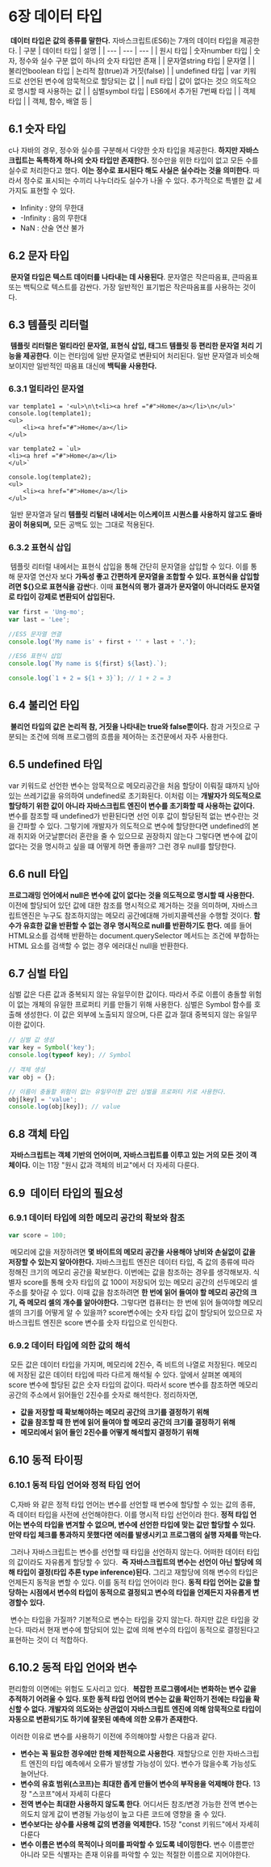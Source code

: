 # 6장 데이터 타입
 **데이터 타입은 값의 종류를 말한다.** 자바스크립트(ES6)는 7개의 데이터 타입을 제공한다.
| 구분 | 데이터 타입 | 설명 |
| --- | --- | --- |
| 원시 타입 | 숫자number 타입 | 숫자, 정수와 실수 구분 없이 하나의 숫자 타입만 존재 |
| 문자열string 타입 | 문자열 |
| 불리언boolean 타입 | 논리적 참(true)과 거짓(false) |
| undefined 타입 | var 키워드로 선언된 변수에 암묵적으로 할당되는 값 |
| null 타입 | 값이 없다는 것으 의도적으로 명시할 때 사용하는 값 |
| 심벌symbol 타입 | ES6에서 추가된 7번째 타입 |
| 객체 타입 |  | 객체, 함수, 배열 등 |

## 6.1 숫자 타입

c나 자바의 경우, 정수와 실수를 구분해서 다양한 숫자 타입을 제공한다. **하지만 자바스크립트는 독특하게 하나의 숫자 타입만 존재한다.** 정수만을 위한 타입이 없고 모든 수를 실수로 처리한다고 했다. **이는 정수로 표시된다 해도 사실은 실수라는 것을 의미한다**. 따라서 정수로 표시되는 수끼리 나누더라도 실수가 나올 수 있다. 추가적으로 특별한 값 세가지도 표현할 수 있다.

-   Infinity : 양의 무한대
-   \-Infinity : 음의 무한대
-   NaN : 산술 연산 불가


## 6.2 문자 타입

 **문자열 타입은 텍스트 데이터를 나타내는 데 사용된다**. 문자열은 작은따옴표, 큰따옴표 또는 백틱으로 텍스트를 감싼다. 가장 일반적인 표기법은 작은따옴표를 사용하는 것이다.


##  6.3 템플릿 리터럴

 **템플릿 리터럴은 멀티라인 문자열, 표현식 삽입, 태그드 템플릿 등 편리한 문자열 처리 기능을 제공한다**. 이는 런타임에 일반 문자열로 변환되어 처리된다. 일반 문자열과 비슷해 보이지만 일반적인 따옴표 대신에 **백틱을 사용한다.**

### **6.3.1 멀티라인 문자열**
```tsx
var template1 = '<ul>\n\t<li><a href ="#">Home</a></li>\n</ul>'
console.log(template1);
<ul>
	<li><a href="#">Home</a></li>
</ul>

var template2 = `ul>
<li><a href ="#">Home</a></li>
</ul>`

console.log(template2);
<ul>
	<li><a href="#">Home</a></li>
</ul>
```

 일반 문자열과 달리 **템플릿 리털러 내에서는 이스케이프 시퀀스를 사용하지 않고도 줄바꿈이 허용되며,** 모든 공백도 있는 그대로 적용된다.

### **6.3.2 표현식 삽입**

 템플릿 리터럴 내에서는 표현식 삽입을 통해 간단히 문자열을 삽입할 수 있다. 이를 통해 문자열 연산자 보다 **가독성 좋고 간편하게 문자열을 조합할 수 있다. 표현식을 삽입할려면 ${}으로 표현식을 감싼**다. 이때 **표현식의 평가 결과가 문자열이 아니더라도 문자열로 타입이 강제로 변환되어 삽입된다.**

```jsx
var first = 'Ung-mo';
var last = 'Lee';

//ES5 문자열 연결
console.log('My name is' + first + '' + last + '.');

//ES6 표현식 삽입
console.log(`My name is ${first} ${last}.`);

console.log(`1 + 2 = ${1 + 3}`); // 1 + 2 = 3
```

## 6.4 불리언 타입

 **불리언 타입의 값은 논리적 참, 거짓을 나타내는 true와 false뿐이다.** 참과 거짓으로 구분되는 조건에 의해 프로그램의 흐름을 제어하는 조건문에서 자주 사용한다.

## 6.5 undefined 타입

var 키워드로 선언한 변수는 암묵적으로 메모리공간을 처음 할당이 이뤄질 떄까지 남아있는 쓰레기값을 유의하여 undefined로 초기화된다. 이처럼 이는 **개발자가 의도적으로 할당하기 위한 값이 아니라 자바스크립트 엔진이 변수를 초기화할 때 사용하는 값이다.** 변수를 참조할 때 undefined가 반환된다면 선언 이후 값이 할당된적 없는 변수란는 것을 간파할 수 있다. 그렇기에 개발자가 의도적으로 변수에 할당한다면 undefined의 본래 취지와 어긋날뿐더러 혼란을 줄 수 있으므로 권장하지 않는다 그렇다면 변수에 값이 없다는 것을 명시하고 싶을 떄 어떻게 하면 좋을까? 그런 경우 null를 할당한다.

## 6.6 null 타입

**프로그래밍 언어에서 null은 변수에 값이 없다는 것을 의도적으로 명시할 때 사용한다.** 이전에 할당되어 있던 값에 대한 참조를 명시적으로 제거하는 것을 의미하며, 자바스크립트엔진은 누구도 참조하지않는 메모리 공간에대해 가비지콜렉션을 수행할 것이다. **함수가 유효한 값을 반환할 수 없는 경우 명시적으로 null를 반환하기도 한다.** 예를 들어 HTML요소를 검색해 반환하는 document.querySelector 메서드는 조건에 부합하는 HTML 요소를 검색할 수 없는 경우 에러대신 null을 반환한다.

## 6.7 심벌 타입
심벌 값은 다른 값과 중복되지 않는 유일무이한 값이다. 따라서 주로 이름이 충돌할 위험이 없는 개체의 유일한 프로퍼티 키를 만들기 위해 사용한다. 심벌은 Symbol 함수를 호출해 생성한다. 이 값은 외부에 노출되지 않으며, 다른 값과 절대 중복되지 않는 유일무이한 값이다.

```jsx
// 심벌 값 생성
var key = Symbol('key');
console.log(typeof key); // Symbol

// 객체 생성
var obj = {};

// 이름이 충돌할 위험이 없는 유일무이한 값인 심벌을 프로퍼티 키로 사용한다.
obj[key] = 'value';
console.log(obj[key]); // value
```

## 6.8 객체 타입

 **자바스크립트는 객체 기반의 언어이며, 자바스크립트를 이루고 있는 거의 모든 것이 객체이다.** 이는 11장 "원시 값과 객체의 비교"에서 더 자세히 다룬다.

## 6.9  데이터 타입의 필요성

### 6.9.1 데이터 타입에 의한 메모리 공간의 확보와 참조

```jsx
var score = 100;
```

 메모리에 값을 저장하려면 **몇 바이트의 메모리 공간을 사용해야 낭비와 손실없이 값을 저장할 수 있는지 알아야한다.** 자바스크립트 엔진은 데이터 타입, 즉 값의 종류에 따라 정해진 크기의 메모리 공간을 확보한다. 이번에는 값을 참조하는 경우를 생각해보자. 식별자 score를 통해 숫자 타입의 값 100이 저장되어 있는 메모리 공간의 선두메모리 셀 주소를 찾아갈 수 있다. 이때 값을 참조하려면 **한 번에 읽어 들여야 할 메모리 공간의 크기, 즉 메모리 셀의 개수를 알아야한다.** 그렇다면 컴퓨터는 한 번에 읽어 들여야할 메모리 셀의 크기를 어떻게 알 수 있을까? score변수에는 숫자 타입 값이 할당되어 있으므로 자바스크립트 엔진은 score 변수를 숫자 타입으로 인식한다. 

### 6.9.2 데이터 타입에 의한 값의 해석

 모든 값은 데이터 타입을 가지며, 메모리에 2진수, 즉 비트의 나열로 저장된다. 메모리에 저장된 값은 데이터 타입에 따라 다르게 해석될 수 있다. 앞에서 살펴본 예제의 score 변수에 할당된 값은 숫자 타입의 값이다. 따라서 score 변수를 참조하면 메모리 공간의 주소에서 읽어들인 2진수를 숫자로 해석한다. 정리하자면,

-   **값을 저장할 때 확보해야하는 메모리 공간의 크기를 결정하기 위해**
-   **값을 참조할 때 한 번에 읽어 들여야 할 메모리 공간의 크기를 결정하기 위해**
-   **메모리에서 읽어 들인 2진수를 어떻게 해석할지 결정하기 위해**

## 6.10 동적 타이핑

### 6.10.1 동적 타입 언어와 정적 타입 언어

 C,자바 와 같은 정적 타입 언어는 변수를 선언할 때 변수에 할당할 수 있는 값의 종류, 즉 데이터 타입을 사전에 선언해야한다. 이를 명시적 타입 선언이라 한다. **정적 타입 언어는 변수의 타입을 변겨할 수 없으며, 변수에 선언한 타입에 맞는 값만 할당할 수 있다. 만약 타입 체크를 통과하지 못했다면 에러를 발생시키고 프로그램의 실행 자체를 막는다.**

 그러나 자바스크립트는 변수를 선언할 때 타입을 선언하지 않는다. 어떠한 데이터 타입의 값이라도 자유롭게 할당할 수 있다.  **즉 자바스크립트의 변수는 선언이 아닌 할당에 의해 타입이 결정(타입 추론 type inference)된다.** 그리고 재할당에 의해 변수의 타입은 언제든지 동적을 변할 수 있다. 이를 동적 타입 언어이라 한다. **동적 타입 언어는 값을 할당하는 시점에서 변수의 타입이 동적으로 결정되고 변수의 타입을 언제든지 자유롭게 변경할수 있다.** 

 변수는 타입을 가질까? 기본적으로 변수는 타입을 갖지 않는다. 하지만 값은 타입을 갖는다. 따라서 현재 변수에 할당되어 있는 값에 의해 변수의 타입이 동적으로 결정된다고 표현하는 것이 더 적합하다.

## 6.10.2 동적 타입 언어와 변수

편리함의 이면에는 위험도 도사리고 있다.  **복잡한 프로그램에서는 변화하는 변수 값을 추적하기 어려울 수 있다. 또한 동적 타입 언어의 변수는 값을 확인하기 전에는 타입을 확신할 수 없다. 개발자의 의도와는 상관없이 자바스크립트 엔진에 의해 암묵적으로 타입이 자동으로 변환되기도 하기에 잘못된 예측에 의한 오류가 존재한다.** 

 이러한 이유로 변수를 사용하기 이전에 주의해야할 사항은 다음과 같다.

-   **변수는 꼭 필요한 경우에만 한해 제한적으로 사용한다**. 재할당으로 인한 자바스크립트 엔진의 타입 예측에서 오류가 발생할 가능성이 있다. 변수가 많을수록 가능성도 늘어난다.
-   **변수의 유효 범위(스코프)는 최대한 좁게 만들어 변수의 부작용을 억제해야 한다.** 13장 "스코프"에서 자세히 다룬다
-   **전역 변수는 최대한 사용하지 않도록 한다**. 어디서든 참조/변경 가능한 전역 변수는 의도치 않게 값이 변경될 가능성이 높고 다른 코드에 영향을 줄 수 있다.
-   **변수보다는 상수를 사용해 값의 변경을 억제한다.** 15장 "const 키워드"에서 자세히 다룬다
-   **변수 이름은 변수의 목적이나 의미를 파악할 수 있도록 네이밍한다.** 변수 이름뿐만 아니라 모든 식별자는 존재 이유를 파악할 수 있는 적절한 이름으로 지어야한다.